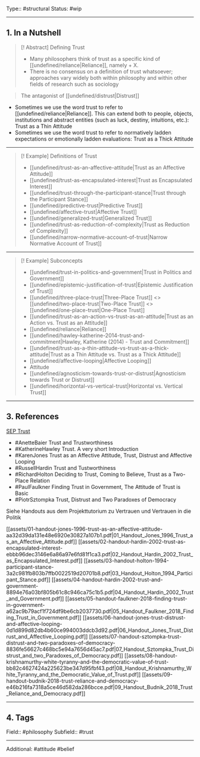 Type:: #structural
Status: #wip
___
## 1. In a Nutshell

>[! Abstract] Defining Trust
> - Many philosophers think of trust as a specific kind of [[undefined/reliance|Reliance]], namely + X. 
> - There is no consensus on a definition of trust whatsoever; approaches vary widely both within philosophy and within other fields of research such as sociology

>The antagonist of [[undefined/distrust|Distrust]]

- Sometimes we use the word trust to refer to [[undefined/reliance|Reliance]]. This can extend both to people, objects, institutions and abstract entities (such as luck, destiny, intuitions, etc.): Trust as a Thin Attitude
- Sometimes we use the word trust to refer to normatively ladden expectations or emotionally ladden evaluations: Trust as a Thick Attitude

___
>[! Example] Definitions of Trust
>- [[undefined/trust-as-an-affective-attitude|Trust as an Affective Attitude]]
>- [[undefined/trust-as-encapsulated-interest|Trust as Encapsulated Interest]]
>- [[undefined/trust-through-the-participant-stance|Trust through the Participant Stance]]
>- [[undefined/predictive-trust|Predictive Trust]]
>- [[undefined/affective-trust|Affective Trust]]
>- [[undefined/generalized-trust|Generalized Trust]]
>- [[undefined/trust-as-reduction-of-complexity|Trust as Reduction of Complexity]]
>- [[undefined/narrow-normative-account-of-trust|Narrow Normative Account of Trust]]


___
>[! Example] Subconcepts
> - [[undefined/trust-in-politics-and-government|Trust in Politics and Government]]
> - [[undefined/epistemic-justification-of-trust|Epistemic Justification of Trust]]
> - [[undefined/three-place-trust|Three-Place Trust]] <> [[undefined/two-place-trust|Two-Place Trust]] <> [[undefined/one-place-trust|One-Place Trust]]
> - [[undefined/trust-as-an-action-vs-trust-as-an-attitude|Trust as an Action vs. Trust as an Attitude]]
> - [[undefined/reliance|Reliance]]
> - [[undefined/hawley-katherine-2014-trust-and-commitment|Hawley, Katherine (2014) - Trust and Commitment]]
> - [[undefined/trust-as-a-thin-attitude-vs-trust-as-a-thick-attitude|Trust as a Thin Attitude vs. Trust as a Thick Attitude]]
> - [[undefined/affective-looping|Affective Looping]]
> - Attitude
> - [[undefined/agnosticism-towards-trust-or-distrust|Agnosticism towards Trust or Distrust]]
> - [[undefined/horizontal-vs-vertical-trust|Horizontal vs. Vertical Trust]]

___
## 3. References

[SEP Trust](https://plato.stanford.edu/entries/trust/)

-  #AnetteBaier Trust and Trustworthiness
- #KatherineHawley Trust. A very short Introduction
- #KarenJones Trust as an Affective Attitude, Trust, Distrust and Affective Looping
- #RussellHardin Trust and Tustworthiness
- #RichardHolton Deciding to Trust, Coming to Believe, Trust as a Two-Place Relation
- #PaulFaulkner Finding Trust in Government, The Attitude of Trust is Basic
- #PiotrSztompka Trust, Distrust and Two Paradoxes of Democracy

 
Siehe Handouts aus dem Projekttutorium zu Vertrauen und Vertrauen in die Politik

[[assets/01-handout-jones-1996-trust-as-an-affective-attitude-aa32d39da131e48e6920e30827a107b1.pdf|01_Handout_Jones_1996_Trust_as_an_Affective_Attitude.pdf]]
[[assets/02-handout-hardin-2002-trust-as-encapsulated-interest-ebbb96dec3146e6a86a97e6fd81f1ca3.pdf|02_Handout_Hardin_2002_Trust_as_Encapsulated_Interest.pdf]]
[[assets/03-handout-holton-1994-participant-stance-3a2c981fb803b7ffb0022519d20701b8.pdf|03_Handout_Holton_1994_Participant_Stance.pdf]]
[[assets/04-handout-hardin-2002-trust-and-government-8894e76a03bf805b61c8c946ca75c1b5.pdf|04_Handout_Hardin_2002_Trust_and_Government.pdf]]
[[assets/05-handout-faulkner-2018-finding-trust-in-government-a62ac9b79acf1f724df9be6cb2037730.pdf|05_Handout_Faulkner_2018_Finding_Trust_in_Government.pdf]]
[[assets/06-handout-jones-trust-distrust-and-affective-looping-0d1d899d82db4b60ce994003ddcb3d92.pdf|06_Handout_Jones_Trust_Distrust_and_Affective_Looping.pdf]]
[[assets/07-handout-sztompka-trust-distrust-and-two-paradoxes-of-democracy-8836fe56627c468bc5e94a7656d45ac7.pdf|07_Handout_Sztompka_Trust_Distrust_and_two_Paradoxes_of_Democracy.pdf]]
[[assets/08-handout-krishnamurthy-white-tyranny-and-the-democratic-value-of-trust-bb82c4627424a225623be347d95fbf43.pdf|08_Handout_Krishnamurthy_White_Tyranny_and_the_Democratic_Value_of_Trust.pdf]]
[[assets/09-handout-budnik-2018-trust-reliance-and-democracy-e46b216fa7318a5ce46d582da286bcce.pdf|09_Handout_Budnik_2018_Trust_Reliance_and_Democracy.pdf]]
___
## 4. Tags

Field:: #philosophy
Subfield:: #trust
___
Additional: #attitude #belief